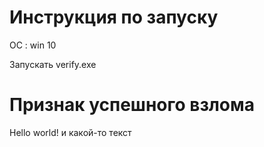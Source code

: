 # Инструкция по запуску

ОС : win 10

Запускать verify.exe

# Признак успешного взлома
Hello world! и какой-то текст